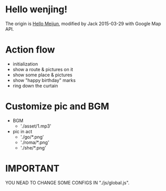 Hello wenjing!
==============

The origin is [Hello Meijun](https://github.com/loo2k/liumeijun.com),
modified by Jack 2015-03-29 with Google Map API.

Action flow
=======

* initialization
* show a route & pictures on it
* show some place & pictures
* show "happy birthday" marks
* ring down the curtain

Customize pic and BGM
==========

* BGM
	- './asset/1.mp3'
* pic in act
	- './go/\*.png'
	- './roma/\*.png'
	- './she/\*.png' 

IMPORTANT
=========

YOU NEAD TO CHANGE SOME CONFIGS IN "./js/global.js".
